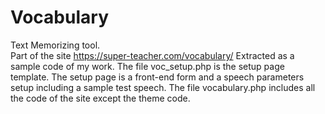 # Vocabulary
Text Memorizing tool.<br>
Part of the site https://super-teacher.com/vocabulary/
Extracted as a sample code of my work.
The file voc_setup.php is the setup page template. The setup page is a front-end form and a speech parameters setup including a sample test speech.
The file vocabulary.php includes all the code of the site except the theme code.

